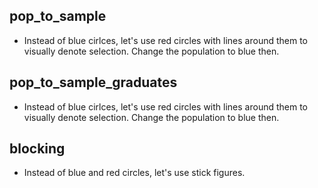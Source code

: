 ## pop_to_sample
- Instead of blue cirlces, let's use red circles with lines around them to visually denote selection. Change the population to blue then.

## pop_to_sample_graduates
- Instead of blue cirlces, let's use red circles with lines around them to visually denote selection. Change the population to blue then.

## blocking
- Instead of blue and red circles, let's use stick figures.
